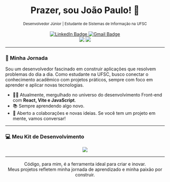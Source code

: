 <h1 align="center">
  Prazer, sou João Paulo! 👋
</h1>

<div align="center">
  <sub>Desenvolvedor Júnior | Estudante de Sistemas de Informação na UFSC</sub>
  <br/><br/>
  <a href="https://www.linkedin.com/in/joaopaulodecker">
    <img src="https://img.shields.io/badge/LinkedIn-0077B5?style=for-the-badge&logo=linkedin&logoColor=white" alt="LinkedIn Badge"/>
  </a>
  <a href="mailto:joaopaulodecker@gmail.com">
    <img src="https://img.shields.io/badge/Gmail-D14836?style=for-the-badge&logo=gmail&logoColor=white" alt="Gmail Badge"/>
  </a>
</div>

<div align="center">
  <img src="https://github-readme-stats.vercel.app/api?username=joaopaulodecker&show_icons=true&theme=tokyonight&include_all_commits=true&count_private=true"/>
  <img src="https://github-readme-stats.vercel.app/api/top-langs/?username=joaopaulodecker&layout=compact&langs_count=7&theme=tokyonight"/>
</div>

---

### :rocket: Minha Jornada

Sou um desenvolvedor fascinado em construir aplicações que resolvem problemas do dia a dia. Como estudante na UFSC, busco conectar o conhecimento acadêmico com projetos práticos, sempre com foco em aprender e aplicar novas tecnologias.

- 👨‍💻 Atualmente, mergulhado no universo do desenvolvimento Front-end com **React, Vite e JavaScript**.
- 📚 Sempre aprendendo algo novo.
- 🤝 Aberto a colaborações e novas ideias. Se você tem um projeto em mente, vamos conversar!

---

### 💻 Meu Kit de Desenvolvimento

<p align="center">
  <a href="https://skillicons.dev">
    <img src="https://skillicons.dev/icons?i=react,vite,js,html,css,git,github,vscode,figma" />
  </a>
</p>

---
<p align="center">
  Código, para mim, é a ferramenta ideal para criar e inovar.
  <br/>
  Meus projetos refletem minha jornada de aprendizado e minha paixão por construir.
</p>
